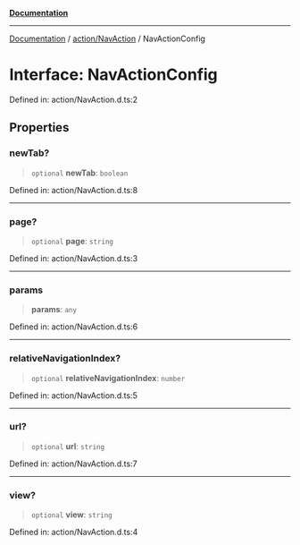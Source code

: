 [**Documentation**](../../../index.md)

***

[Documentation](../../../index.md) / [action/NavAction](../index.md) / NavActionConfig

# Interface: NavActionConfig

Defined in: action/NavAction.d.ts:2

## Properties

### newTab?

> `optional` **newTab**: `boolean`

Defined in: action/NavAction.d.ts:8

***

### page?

> `optional` **page**: `string`

Defined in: action/NavAction.d.ts:3

***

### params

> **params**: `any`

Defined in: action/NavAction.d.ts:6

***

### relativeNavigationIndex?

> `optional` **relativeNavigationIndex**: `number`

Defined in: action/NavAction.d.ts:5

***

### url?

> `optional` **url**: `string`

Defined in: action/NavAction.d.ts:7

***

### view?

> `optional` **view**: `string`

Defined in: action/NavAction.d.ts:4
